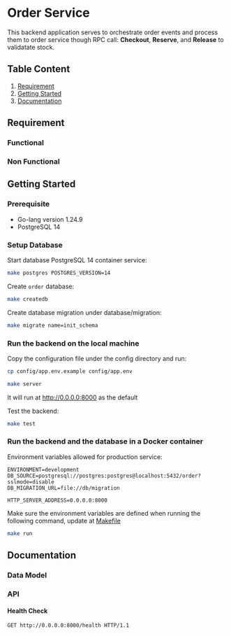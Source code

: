 # Order Service

This backend application serves to orchestrate order events and process them to order service though RPC call: **Checkout**, **Reserve**, and **Release** to validatate stock.

## Table Content

1. [Requirement](#requirement)
2. [Getting Started](#getting-started)
3. [Documentation](#documentation)

## Requirement

### Functional

### Non Functional

## Getting Started

### Prerequisite

- Go-lang version 1.24.9
- PostgreSQL 14

### Setup Database

Start database PostgreSQL 14 container service:

```bash
make postgres POSTGRES_VERSION=14
```

Create `order` database:

```bash
make createdb
```

Create database migration under database/migration:

```bash
make migrate name=init_schema
```

### Run the backend on the local machine

Copy the configuration file under the config directory and run:

```bash
cp config/app.env.example config/app.env
```

```bash
make server
```

It will run at <http://0.0.0.0:8000> as the default

Test the backend:

```bash
make test
```

### Run the backend and the database in a Docker container

Environment variables allowed for production service:

```shell
ENVIRONMENT=development
DB_SOURCE=postgresql://postgres:postgres@localhost:5432/order?sslmode=disable
DB_MIGRATION_URL=file://db/migration

HTTP_SERVER_ADDRESS=0.0.0.0:8000
```

Make sure the environment variables are defined when running the following command, update at [Makefile](./Makefile)

```bash
make run
```

## Documentation

### Data Model

### API

#### Health Check

```http
GET http://0.0.0.0:8000/health HTTP/1.1
```
